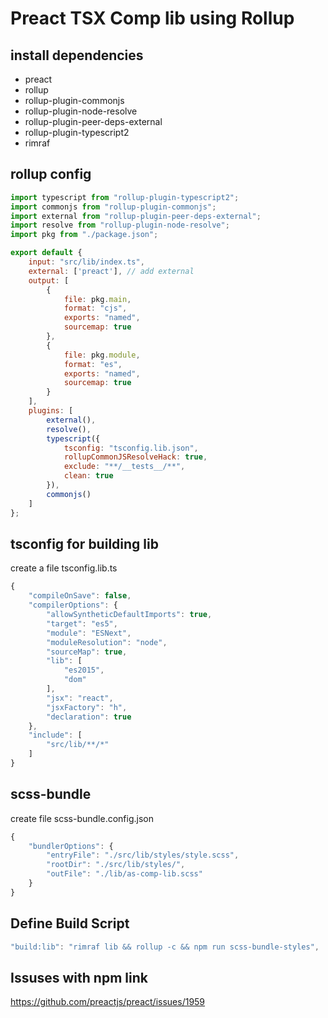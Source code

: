 # Preact TSX Comp lib using Rollup


## install dependencies

- preact
- rollup
- rollup-plugin-commonjs
- rollup-plugin-node-resolve
- rollup-plugin-peer-deps-external
- rollup-plugin-typescript2
- rimraf


## rollup config

```js
import typescript from "rollup-plugin-typescript2";
import commonjs from "rollup-plugin-commonjs";
import external from "rollup-plugin-peer-deps-external";
import resolve from "rollup-plugin-node-resolve";
import pkg from "./package.json";

export default {
	input: "src/lib/index.ts",
	external: ['preact'], // add external
	output: [
		{
			file: pkg.main,
			format: "cjs",
			exports: "named",
			sourcemap: true
		},
		{
			file: pkg.module,
			format: "es",
			exports: "named",
			sourcemap: true
		}
	],
	plugins: [
		external(),
		resolve(),
		typescript({
			tsconfig: "tsconfig.lib.json",
			rollupCommonJSResolveHack: true,
			exclude: "**/__tests__/**",
			clean: true
		}),
		commonjs()
	]
};
```


## tsconfig for building lib 

create a file tsconfig.lib.ts

```ts
{
	"compileOnSave": false,
	"compilerOptions": {
		"allowSyntheticDefaultImports": true,
		"target": "es5",
		"module": "ESNext",
		"moduleResolution": "node",
		"sourceMap": true,
		"lib": [
			"es2015",
			"dom"
		],
		"jsx": "react",
		"jsxFactory": "h",
		"declaration": true
	},
	"include": [
		"src/lib/**/*"
	]
}
```


## scss-bundle 

create file scss-bundle.config.json 

```js
{
	"bundlerOptions": {
		"entryFile": "./src/lib/styles/style.scss",
		"rootDir": "./src/lib/styles/",
		"outFile": "./lib/as-comp-lib.scss"
	}
}
```


## Define Build Script

```js
"build:lib": "rimraf lib && rollup -c && npm run scss-bundle-styles",
```

## Issuses with npm link

https://github.com/preactjs/preact/issues/1959
